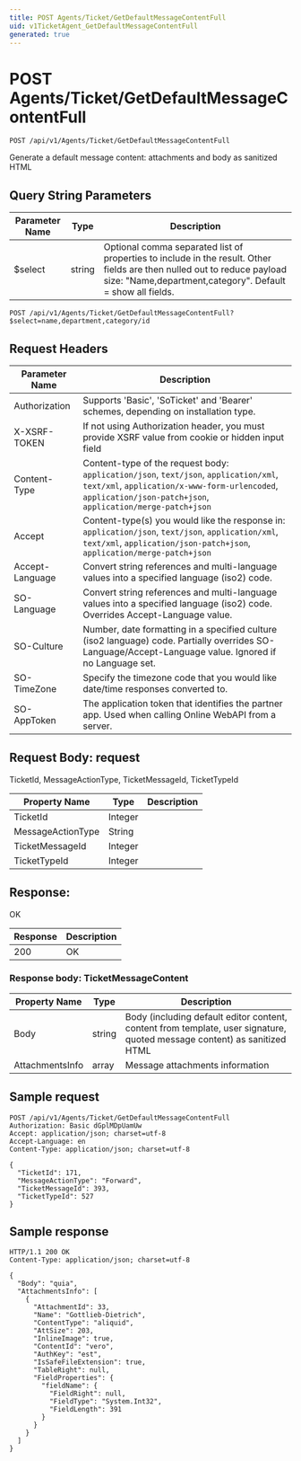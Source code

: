 ```yaml
---
title: POST Agents/Ticket/GetDefaultMessageContentFull
uid: v1TicketAgent_GetDefaultMessageContentFull
generated: true
---
```


# POST Agents/Ticket/GetDefaultMessageContentFull

```http
POST /api/v1/Agents/Ticket/GetDefaultMessageContentFull
```

Generate a default message content: attachments and body as sanitized HTML







## Query String Parameters

| Parameter Name | Type |  Description |
|----------------|------|--------------|
| $select | string |  Optional comma separated list of properties to include in the result. Other fields are then nulled out to reduce payload size: "Name,department,category". Default = show all fields. |

```http
POST /api/v1/Agents/Ticket/GetDefaultMessageContentFull?$select=name,department,category/id
```


## Request Headers

| Parameter Name | Description |
|----------------|-------------|
| Authorization  | Supports 'Basic', 'SoTicket' and 'Bearer' schemes, depending on installation type. |
| X-XSRF-TOKEN   | If not using Authorization header, you must provide XSRF value from cookie or hidden input field |
| Content-Type | Content-type of the request body: `application/json`, `text/json`, `application/xml`, `text/xml`, `application/x-www-form-urlencoded`, `application/json-patch+json`, `application/merge-patch+json` |
| Accept         | Content-type(s) you would like the response in: `application/json`, `text/json`, `application/xml`, `text/xml`, `application/json-patch+json`, `application/merge-patch+json` |
| Accept-Language | Convert string references and multi-language values into a specified language (iso2) code. |
| SO-Language | Convert string references and multi-language values into a specified language (iso2) code. Overrides Accept-Language value. |
| SO-Culture | Number, date formatting in a specified culture (iso2 language) code. Partially overrides SO-Language/Accept-Language value. Ignored if no Language set. |
| SO-TimeZone | Specify the timezone code that you would like date/time responses converted to. |
| SO-AppToken | The application token that identifies the partner app. Used when calling Online WebAPI from a server. |

## Request Body: request 

TicketId, MessageActionType, TicketMessageId, TicketTypeId 

| Property Name | Type |  Description |
|----------------|------|--------------|
| TicketId | Integer |  |
| MessageActionType | String |  |
| TicketMessageId | Integer |  |
| TicketTypeId | Integer |  |

## Response:

OK

| Response | Description |
|----------------|-------------|
| 200 | OK |

### Response body: TicketMessageContent

| Property Name | Type |  Description |
|----------------|------|--------------|
| Body | string | Body (including default editor content, content from template, user signature, quoted message content) as sanitized HTML |
| AttachmentsInfo | array | Message attachments information |

## Sample request

```http!
POST /api/v1/Agents/Ticket/GetDefaultMessageContentFull
Authorization: Basic dGplMDpUamUw
Accept: application/json; charset=utf-8
Accept-Language: en
Content-Type: application/json; charset=utf-8

{
  "TicketId": 171,
  "MessageActionType": "Forward",
  "TicketMessageId": 393,
  "TicketTypeId": 527
}
```

## Sample response

```http_
HTTP/1.1 200 OK
Content-Type: application/json; charset=utf-8

{
  "Body": "quia",
  "AttachmentsInfo": [
    {
      "AttachmentId": 33,
      "Name": "Gottlieb-Dietrich",
      "ContentType": "aliquid",
      "AttSize": 203,
      "InlineImage": true,
      "ContentId": "vero",
      "AuthKey": "est",
      "IsSafeFileExtension": true,
      "TableRight": null,
      "FieldProperties": {
        "fieldName": {
          "FieldRight": null,
          "FieldType": "System.Int32",
          "FieldLength": 391
        }
      }
    }
  ]
}
```